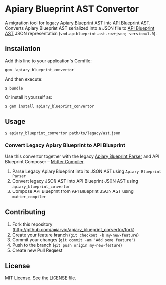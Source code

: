 # Apiary Blueprint AST Convertor

A migration tool for legacy [Apiary Blueprint](https://github.com/apiaryio/blueprint-parser) AST into [API Blueprint](http://apiblueprint.org) AST. Converts Apiary Blueprint AST serialized into a JSON file to [API Blueprint AST](https://github.com/apiaryio/snowcrash/wiki/API-Blueprint-AST-Media-Types) JSON representation (`vnd.apiblueprint.ast.raw+json; version=1.0`).

## Installation

Add this line to your application's Gemfile:

    gem 'apiary_blueprint_convertor'

And then execute:

    $ bundle

Or install it yourself as:

    $ gem install apiary_blueprint_convertor

## Usage

```sh
$ apiary_blueprint_convertor path/to/legacy/ast.json
```

### Convert Legacy Apiary Blueprint to API Blueprint

Use this convertor together with the legacy [Apiary Blueprint Parser](https://github.com/apiaryio/blueprint-parser) and API Blueprint Composer – [Matter Compiler](https://github.com/apiaryio/matter_compiler). 

1. Parse Legacy Apiary Blueprint into its JSON AST using `Apiary Blueprint Parser`
2. Convert legacy JSON AST into API Blueprint JSON AST using `apiary_blueprint_convertor`
3. Compose API Blueprint from API Blueprint JSON AST using `matter_compiler`

## Contributing

1. Fork this repository (http://github.com/apiaryio/apiary_blueprint_convertor/fork)
2. Create your feature branch (`git checkout -b my-new-feature`)
3. Commit your changes (`git commit -am 'Add some feature'`)
4. Push to the branch (`git push origin my-new-feature`)
5. Create new Pull Request

## License
MIT License. See the [LICENSE](LICENSE) file.

